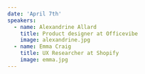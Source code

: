 ```yaml
---
date: 'April 7th'
speakers:
  - name: Alexandrine Allard
    title: Product designer at Officevibe
    image: alexandrine.jpg
  - name: Emma Craig
    title: UX Researcher at Shopify
    image: emma.jpg
---
```

